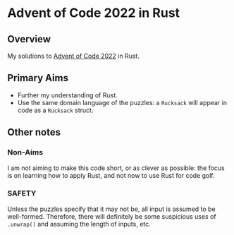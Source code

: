 # Advent of Code 2022 in Rust

## Overview

My solutions to [Advent of Code 2022](https://adventofcode.com/2022) in Rust.

## Primary Aims

* Further my understanding of Rust.
* Use the same domain language of the puzzles: a `Rucksack` will appear in code as a `Rucksack` struct.

## Other notes

### Non-Aims

I am not aiming to make this code short, or as clever as possible: the focus is on learning how to apply Rust, and not now to use Rust for code golf.

### SAFETY

Unless the puzzles specify that it may not be, all input is assumed to be well-formed. Therefore, there will definitely be some suspicious uses of `.unwrap()` and assuming the length of inputs, etc.
